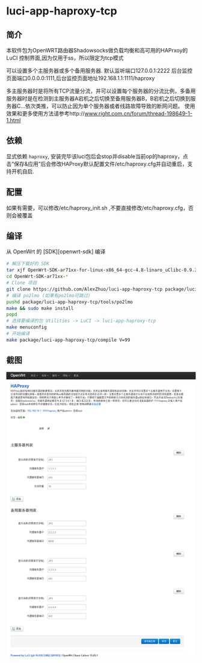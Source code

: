 # luci-app-haproxy-tcp

简介
---

本软件包为OpenWRT路由器Shadowsocks做负载均衡和高可用的HAPrxoy的 LuCI 控制界面,因为仅用于ss，所以限定为tcp模式

可以设置多个主服务器或多个备用服务器. 默认监听端口127.0.0.1:2222 后台监控页面端口0.0.0.0:1111,后台监控页面地址192.168.1.1:1111/haproxy

多主服务器时是将所有TCP流量分流，并可以设置每个服务器的分流比例，多备用服务器时是在检测到主服务器A宕机之后切换至备用服务器B，B宕机之后切换到服务器C...依次类推，可以防止因为单个服务器或者线路故障导致的断网问题。
使用效果和更多使用方法请参考http://www.right.com.cn/forum/thread-198649-1-1.html


依赖
---

显式依赖 `haproxy`, 安装完毕该luci包后会stop并disable当前op的haproxy，点击“保存&应用”后会修改HAProxy默认配置文件/etc/haproxy.cfg并自动重启，支持开机自启.  


配置
---

如果有需要，可以修改/etc/haproxy_init.sh ,不要直接修改/etc/haproxy.cfg，否则会被覆盖 

编译
---

从 OpenWrt 的 [SDK][openwrt-sdk] 编译
```bash
# 解压下载好的 SDK
tar xjf OpenWrt-SDK-ar71xx-for-linux-x86_64-gcc-4.8-linaro_uClibc-0.9.33.2.tar.bz2
cd OpenWrt-SDK-ar71xx-*
# Clone 项目
git clone https://github.com/AlexZhuo/luci-app-haproxy-tcp package/luci-app-haproxy-tcp
# 编译 po2lmo (如果有po2lmo可跳过)
pushd package/luci-app-haproxy-tcp/tools/po2lmo
make && sudo make install
popd
# 选择要编译的包 Utilities -> LuCI -> luci-app-haproxy-tcp
make menuconfig
# 开始编译
make package/luci-app-haproxy-tcp/compile V=99
```


截图
---
![](https://github.com/AlexZhuo/BreakwallOpenWrt/raw/master/screenshots/haproxy.jpg)

